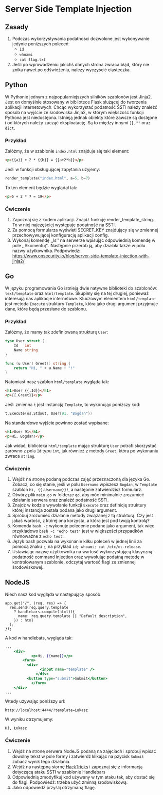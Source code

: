 # Server Side Template Injection

## Zasady

1. Podczas wykorzystywania podatności dozwolone jest wykonywanie jedynie poniższych poleceń:
   - `id`
   - `whoami`
   - `cat flag.txt`
2. Jeśli po wprowadzeniu jakichś danych strona zwraca błąd, który nie znika nawet po odświeżeniu, należy wyczyścić ciasteczka.

## Python

W Pythonie jednym z najpopularniejszych silników szablonów jest Jinja2. Jest on domyślnie stosowany w bibliotece Flask służącej do tworzenia aplikacji internetowych. Chcąc wykorzystać podatność SSTI należy znaleźć sposób na wyjście ze środowiska Jinja2, w którym większość funkcji Pythona jest niedostępna. Istnieją jednak obiekty które zawsze są dostępne i od których należy zacząć eksploatację. Są to między innymi `[]`, `""` oraz `dict`.

### Przykład

Załóżmy, że w szablonie `index.html` znajduje się taki element:

```html
<p>{{a}} + 2 * {{b}} = {{a+2*b}}</p>
```

Jeśli w funkcji obsługującej zapytania użyjemy:

```python
render_template("index.html", a=5, b=7)
```

To ten element będzie wyglądał tak:

```html
<p>5 + 2 * 7 = 19</p>
```
### Ćwiczenie
1. Zapoznaj się z kodem aplikacji. Znajdź funkcję render_template_string. To w niej najczęściej występuje podatność na SSTI.
2. Za pomocą formularza wyświetl SECRET_KEY znajdujący się w zmiennej przechowywującej konfigurację aplikacji config. 
3. Wykonaj komendę ,,ls'' na serwerze wpisując odpowiednią komendę w pole ,,Skomentuj''. Następnie przerób ją, aby działała także w polu nazwy użytkownika. Podpowiedź: https://www.onsecurity.io/blog/server-side-template-injection-with-jinja2/

## Go

W języku programowania Go istnieją dwie natywne biblioteki do szablonów: `text/template` oraz `html/template`. Skupimy się na tej drugiej, ponieważ interesują nas aplikacje internetowe. Kluczowym elementem `html/template` jest metoda `Execute` struktury `Template`, która jako drugi argument przyjmuje dane, które będą przesłane do szablonu.

### Przykład

Załóżmy, że mamy tak zdefiniowaną strukturę `User`:

```go
type User struct {
	Id   int
	Name string
}

func (u User) Greet() string {
	return "Hi, " + u.Name + "!"
}
```

Natomiast nasz szablon `html/template` wygląda tak:

```html
<h1>User {{.Id}}</h1>
<p>{{.Greet}}</p>
```

Jeśli zmienna `t` jest instancją `Template`, to wykonując poniższy kod:

```go
t.Execute(os.Stdout, User{91, "Bogdan"})
```

Na standardowe wyjście powinno zostać wypisane:

```html
<h1>User 91</h1>
<p>Hi, Bogdan!</p>
```

Jak widać, biblioteka `html/template` mając strukturę `User` potrafi skorzystać zarówno z pola `Id` typu `int`, jak również z metody `Greet`, która po wykonaniu zwraca `string`.

### Ćwiczenie

1. Wejdź na stronę podaną podczas zajęć przeznaczoną dla języka Go. Zobacz, co się stanie, jeśli w polu `Username` wpiszesz `Bogdan`, w `Template` szablon `Hi, {{.Username}}!`, a następnie zatwierdzisz formularz.
2. Otwórz plik `main.go` w folderze `go`, aby móc minimalnie zrozumieć działanie serwera oraz znaleźć podatność SSTI.
3. Znajdź w kodzie wywołanie funkcji `Execute` oraz definicję struktury której instancja została podana jako drugi argument.
4. Spróbuj zrozumieć działanie metody związanej z tą strukturą. Czy jest jakaś wartość, z której ona korzysta, a która jest pod twoją kontrolą?
5. Komenda `bash -c` wykonuje polecenie podane jako argument, tak więc przykładowo `bash -c "echo test"` jest w większości przypadków równoważne z `echo test`.
6. Język bash pozwala na wykonanie kilku poleceń w jednej linii za pomocą znaku `;`, na przykład `id; whoami; cat /etc/os-release`.
7. Ustawiając nazwę użytkownika na wartość wykorzystującą klasyczną podatność command injection oraz wywołując podatną metodę w kontrolowanym szablonie, odczytaj wartość flagi ze zmiennej środowiskowej.

## NodeJS

Niech nasz kod wygląda w następujący sposób:

```NodeJS
app.get("/", (req, res) => {
  res.send(req.query.template
    ? handlebars.compile(html)({
      name: req.query.template || "Default description",
    }) : html
  );
});
```

A kod w handlebats, wygląda tak:

```hbs
...
	<div>
    		<p>Hi, {{name}}</p>
		<form>
		  <div>
        	    <input name="template" />
      		  </div>
		  <button type="submit">Submit</button>
    		</form>
  	</div>
...
```

Wtedy używając poniższy url:

```
http://localhost:4444/?template=Łukasz
```

W wyniku otrzymujemy:

```
Hi, Łukasz
```

### Ćwiczenie

1. Wejdź na stronę serwera NodeJS podaną na zajęciach i sprobuj wpisać dowolny tekst w pole formy i zatwierdź klikając na pzycisk `Submit` zobacz wynik tego działania.
2. Wejdź na następną stornę [HackTricks](https://book.hacktricks.xyz/pentesting-web/ssti-server-side-template-injection) i zapoznaj się z informacją dotyczącą ataku SSTI w szablonie Handlebars  
3. Odpowiednią zmodyfikuj kod używany w tym ataku tak, aby dostać się do flagi. Podpowiedź: trzeba użyć zminną środowiskową.
4. Jako odpowiedź przyślij otrzymaną flagę.

